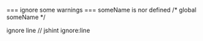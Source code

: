 === ignore some warnings ===
someName is nor defined
/* global someName */

ignore line
// jshint ignore:line


